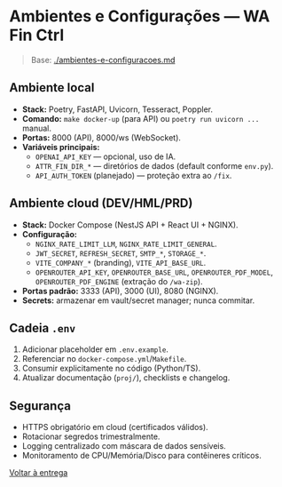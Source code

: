 <!-- proj/05-entrega-e-implantacao/ambientes-e-configuracoes-spec.md -->
# Ambientes e Configurações — WA Fin Ctrl

> Base: [./ambientes-e-configuracoes.md](./ambientes-e-configuracoes.md)

## Ambiente local
- **Stack:** Poetry, FastAPI, Uvicorn, Tesseract, Poppler.
- **Comando:** `make docker-up` (para API) ou `poetry run uvicorn ...` manual.
- **Portas:** 8000 (API), 8000/ws (WebSocket).
- **Variáveis principais:**
  - `OPENAI_API_KEY` — opcional, uso de IA.
  - `ATTR_FIN_DIR_*` — diretórios de dados (default conforme `env.py`).
  - `API_AUTH_TOKEN` (planejado) — proteção extra ao `/fix`.

## Ambiente cloud (DEV/HML/PRD)
- **Stack:** Docker Compose (NestJS API + React UI + NGINX).
- **Configuração:**
  - `NGINX_RATE_LIMIT_LLM`, `NGINX_RATE_LIMIT_GENERAL`.
  - `JWT_SECRET`, `REFRESH_SECRET`, `SMTP_*`, `STORAGE_*`.
  - `VITE_COMPANY_*` (branding), `VITE_API_BASE_URL`.
  - `OPENROUTER_API_KEY`, `OPENROUTER_BASE_URL`, `OPENROUTER_PDF_MODEL`, `OPENROUTER_PDF_ENGINE` (extração do `/wa-zip`).
- **Portas padrão:** 3333 (API), 3000 (UI), 8080 (NGINX).
- **Secrets:** armazenar em vault/secret manager; nunca commitar.

## Cadeia `.env`
1. Adicionar placeholder em `.env.example`.
2. Referenciar no `docker-compose.yml`/`Makefile`.
3. Consumir explicitamente no código (Python/TS).
4. Atualizar documentação (`proj/`), checklists e changelog.

## Segurança
- HTTPS obrigatório em cloud (certificados válidos).  
- Rotacionar segredos trimestralmente.  
- Logging centralizado com máscara de dados sensíveis.  
- Monitoramento de CPU/Memória/Disco para contêineres críticos.

[Voltar à entrega](README-spec.md)
